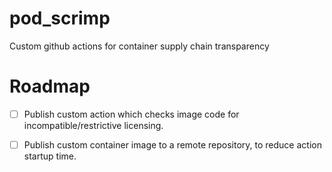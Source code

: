 # pod_scrimp
Custom github actions for container supply chain transparency

# Roadmap 
- [ ] Publish custom action which checks image code for incompatible/restrictive licensing.
- [ ] Publish custom container image to a remote repository, to reduce action startup time.

